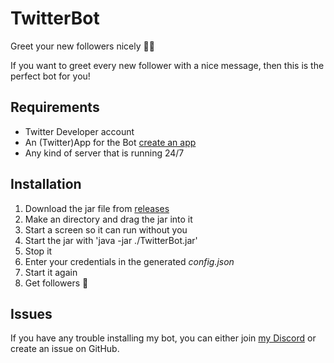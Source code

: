 # TwitterBot
Greet your new followers nicely 🙋‍♂️

If you want to greet every new follower with a nice message, then this is the perfect bot for you!

## Requirements
* Twitter Developer account
* An (Twitter)App for the Bot [create an app](https://developer.twitter.com/en/apps/create)
* Any kind of server that is running 24/7

## Installation
1. Download the jar file from [releases](https://github.com/Luuuuuis/TwitterBot/releases)
2. Make an directory and drag the jar into it
3. Start a screen so it can run without you
4. Start the jar with 'java -jar ./TwitterBot.jar'
5. Stop it
6. Enter your credentials in the generated *config.json*
7. Start it again
8. Get followers 🤯

## Issues
If you have any trouble installing my bot, you can either join [my Discord](https://discord.gg/https://discord.gg/wKuHFWa) or create an issue on GitHub.
 
